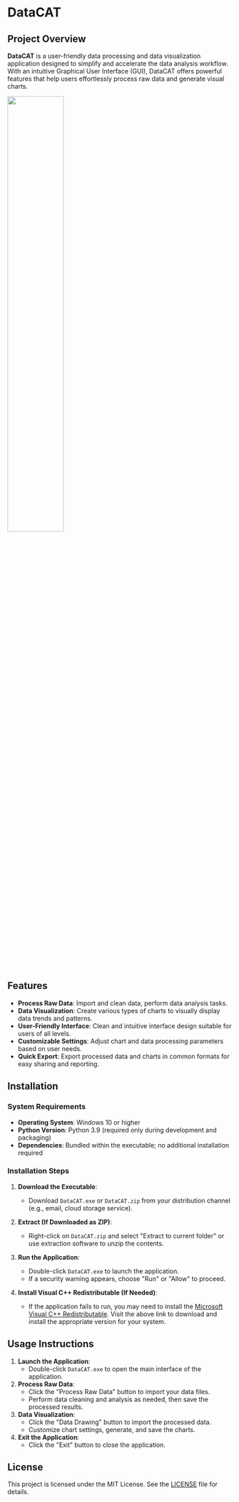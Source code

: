 # DataCAT

## Project Overview

**DataCAT** is a user-friendly data processing and data visualization application designed to simplify and accelerate the data analysis workflow. With an intuitive Graphical User Interface (GUI), DataCAT offers powerful features that help users effortlessly process raw data and generate visual charts.

<img src="images/DATACAT_V1_1.jpg" width="50%" />

## Features

- **Process Raw Data**: Import and clean data, perform data analysis tasks.
- **Data Visualization**: Create various types of charts to visually display data trends and patterns.
- **User-Friendly Interface**: Clean and intuitive interface design suitable for users of all levels.
- **Customizable Settings**: Adjust chart and data processing parameters based on user needs.
- **Quick Export**: Export processed data and charts in common formats for easy sharing and reporting.

## Installation

### System Requirements

- **Operating System**: Windows 10 or higher
- **Python Version**: Python 3.9 (required only during development and packaging)
- **Dependencies**: Bundled within the executable; no additional installation required

### Installation Steps

1. **Download the Executable**:
   - Download `DataCAT.exe` or `DataCAT.zip` from your distribution channel (e.g., email, cloud storage service).

2. **Extract (If Downloaded as ZIP)**:
   - Right-click on `DataCAT.zip` and select "Extract to current folder" or use extraction software to unzip the contents.

3. **Run the Application**:
   - Double-click `DataCAT.exe` to launch the application.
   - If a security warning appears, choose "Run" or "Allow" to proceed.

4. **Install Visual C++ Redistributable (If Needed)**:
   - If the application fails to run, you may need to install the [Microsoft Visual C++ Redistributable](https://support.microsoft.com/en-us/help/2977003/the-latest-supported-visual-c-downloads). Visit the above link to download and install the appropriate version for your system.

## Usage Instructions

1. **Launch the Application**:
   - Double-click `DataCAT.exe` to open the main interface of the application.
2. **Process Raw Data**:
   - Click the "Process Raw Data" button to import your data files.
   - Perform data cleaning and analysis as needed, then save the processed results.
3. **Data Visualization**:
   - Click the "Data Drawing" button to import the processed data.
   - Customize chart settings, generate, and save the charts.
4. **Exit the Application**:
   - Click the "Exit" button to close the application.

## License

This project is licensed under the MIT License. See the [LICENSE](LICENSE) file for details.

